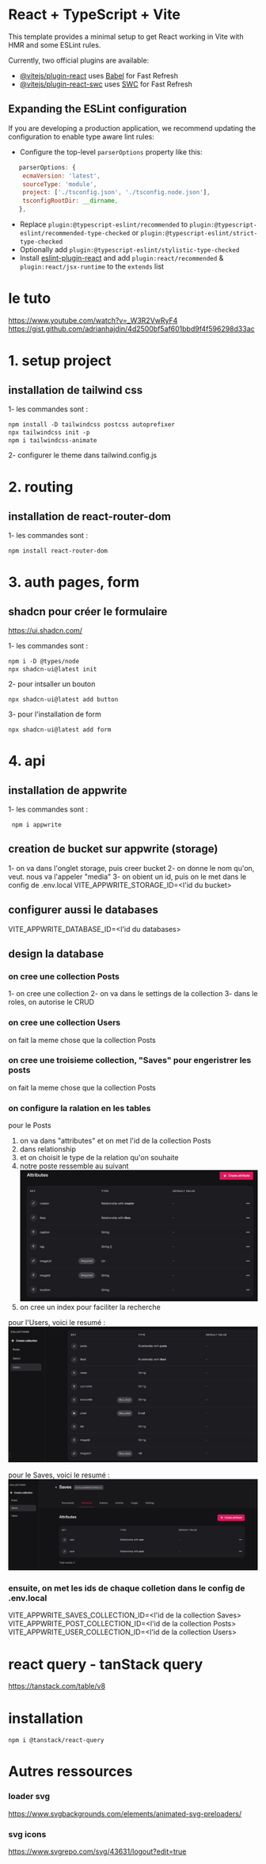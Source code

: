 # React + TypeScript + Vite

This template provides a minimal setup to get React working in Vite with HMR and some ESLint rules.

Currently, two official plugins are available:

- [@vitejs/plugin-react](https://github.com/vitejs/vite-plugin-react/blob/main/packages/plugin-react/README.md) uses [Babel](https://babeljs.io/) for Fast Refresh
- [@vitejs/plugin-react-swc](https://github.com/vitejs/vite-plugin-react-swc) uses [SWC](https://swc.rs/) for Fast Refresh

## Expanding the ESLint configuration

If you are developing a production application, we recommend updating the configuration to enable type aware lint rules:

- Configure the top-level `parserOptions` property like this:

```js
   parserOptions: {
    ecmaVersion: 'latest',
    sourceType: 'module',
    project: ['./tsconfig.json', './tsconfig.node.json'],
    tsconfigRootDir: __dirname,
   },
```

- Replace `plugin:@typescript-eslint/recommended` to `plugin:@typescript-eslint/recommended-type-checked` or `plugin:@typescript-eslint/strict-type-checked`
- Optionally add `plugin:@typescript-eslint/stylistic-type-checked`
- Install [eslint-plugin-react](https://github.com/jsx-eslint/eslint-plugin-react) and add `plugin:react/recommended` & `plugin:react/jsx-runtime` to the `extends` list

# le tuto
https://www.youtube.com/watch?v=_W3R2VwRyF4
https://gist.github.com/adrianhajdin/4d2500bf5af601bbd9f4f596298d33ac


# 1. setup project
## installation de tailwind css
1- les commandes sont :
```
npm install -D tailwindcss postcss autoprefixer
npx tailwindcss init -p
npm i tailwindcss-animate
```	
2- configurer le theme dans tailwind.config.js

# 2. routing
## installation de react-router-dom
1- les commandes sont :
```
npm install react-router-dom
```	

# 3. auth pages, form
## shadcn pour créer le formulaire
https://ui.shadcn.com/

1- les commandes sont :
```
npm i -D @types/node
npx shadcn-ui@latest init

```

2- pour intsaller un bouton
```
npx shadcn-ui@latest add button

```	

3- pour l'installation de form
```
npx shadcn-ui@latest add form
```

# 4. api
## installation de appwrite
1- les commandes sont :

```
 npm i appwrite
```

## creation de bucket sur appwrite (storage) 
1- on va dans l'onglet storage, puis creer bucket
2- on donne le nom qu'on, veut. nous va l'appeler "media"
3- on obient un id, puis on le met dans le config de .env.local
VITE_APPWRITE_STORAGE_ID=<l'id du bucket>

## configurer aussi le databases
VITE_APPWRITE_DATABASE_ID=<l'id du databases>


## design la database
### on cree une collection Posts
1- on cree une collection
2- on va dans le settings de la collection
3- dans le roles, on autorise le CRUD

### on cree une collection Users
on fait la meme chose que la collection Posts

### on cree une troisieme collection, "Saves" pour engeristrer les posts 
on fait la meme chose que la collection Posts

### on configure la ralation en les tables
pour le Posts
1. on va dans "attributes" et on met l'id de la collection Posts
2. dans relationship
3. et on choisit le type de la relation qu'on souhaite
4. notre poste ressemble au suivant
![Alt text](image.png)
5. on cree un index pour faciliter la recherche

pour l'Users, voici le resumé :
![Alt text](image-1.png)

pour le Saves, voici le resumé :
![Alt text](image-2.png)

### ensuite, on met les ids de chaque colletion dans le config de .env.local
VITE_APPWRITE_SAVES_COLLECTION_ID=<l'id de la collection Saves>
VITE_APPWRITE_POST_COLLECTION_ID=<l'id de la collection Posts>
VITE_APPWRITE_USER_COLLECTION_ID=<l'id de la collection Users>


# react query - tanStack query
https://tanstack.com/table/v8
# installation
```
npm i @tanstack/react-query
```	




# Autres ressources

### loader svg
https://www.svgbackgrounds.com/elements/animated-svg-preloaders/

### svg icons
https://www.svgrepo.com/svg/43631/logout?edit=true

